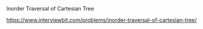 Inorder Traversal of Cartesian Tree

https://www.interviewbit.com/problems/inorder-traversal-of-cartesian-tree/
